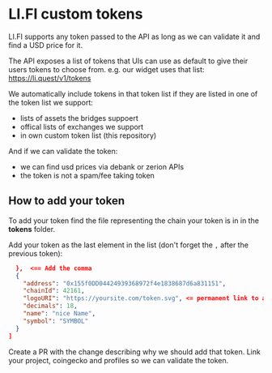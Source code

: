 # LI.FI custom tokens

LI.FI supports any token passed to the API as long as we can validate it and find a USD price for it.

The API exposes a list of tokens that UIs can use as default to give their users tokens to choose from. e.g. our widget uses that list: https://li.quest/v1/tokens

We automatically include tokens in that token list if they are listed in one of the token list we support:
- lists of assets the bridges suppoert
- offical lists of exchanges we support
- in own custom token list (this repository)

And if we can validate the token:
- we can find usd prices via debank or zerion APIs
- the token is not a spam/fee taking token

## How to add your token

To add your token find the file representing the chain your token is in in the **tokens** folder. 

Add your token as the last element in the list (don't forget the `,` after the previous token):
```json
  },  <== Add the comma
  {
    "address": "0x155f0DD04424939368972f4e1838687d6a831151",
    "chainId": 42161,
    "logoURI": "https://yoursite.com/token.svg", <= permanent link to an image of your token
    "decimals": 18,
    "name": "nice Name",
    "symbol": "SYMBOL"
  }
]
```

Create a PR with the change describing why we should add that token. Link your project, coingecko and profiles so we can validate the token.
